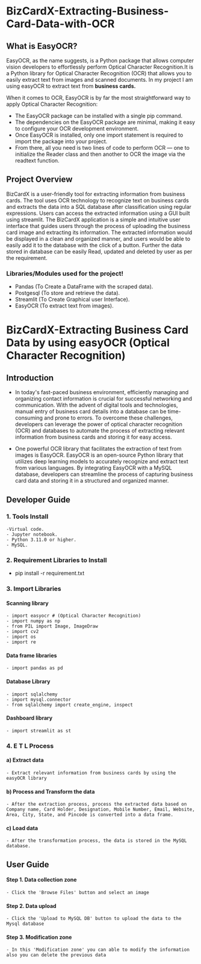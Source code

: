 # BizCardX-Extracting-Business-Card-Data-with-OCR

## What is EasyOCR?

   EasyOCR, as the name suggests, is a Python package that allows computer vision developers to effortlessly perform Optical Character Recognition.It is a Python library for Optical Character Recognition (OCR) that allows you to easily extract text from images and scanned documents. In my project I am using easyOCR to extract text from **business cards.**
   
   When it comes to OCR, EasyOCR is by far the most straightforward way to apply Optical Character Recognition:

   - The EasyOCR package can be installed with a single pip command.
   - The dependencies on the EasyOCR package are minimal, making it easy to configure your OCR development environment.
   - Once EasyOCR is installed, only one import statement is required to import the package into your project.
   - From there, all you need is two lines of code to perform OCR — one to initialize the Reader class and then another to OCR the image via the readtext function.

## Project Overview
 
   BizCardX is a user-friendly tool for extracting information from business cards. The tool uses OCR technology to recognize text on business cards and extracts the data into a SQL database after classification using regular expressions. Users can access the extracted information using a GUI built using streamlit.
   The BizCardX application is a simple and intuitive user interface that guides users through the process of uploading the business card image and extracting its information. The extracted information would be displayed in a clean and organized manner, and users would be able to easily add it to the database with the click of a button. Further the data stored in database can be easily Read, updated and deleted by user as per the requirement.

   ### Libraries/Modules used for the project!
   - Pandas (To Create a DataFrame with the scraped data).
   - Postgesql (To store and retrieve the data).
   - Streamlit (To Create Graphical user Interface).
   - EasyOCR (To extract text from images).
     
# BizCardX-Extracting Business Card Data by using easyOCR (Optical Character Recognition)

## Introduction
- In today's fast-paced business environment, efficiently managing and organizing contact information is crucial for successful networking and communication. With the advent of digital tools and technologies, manual entry of business card details into a database can be time-consuming and prone to errors. To overcome these challenges, developers can leverage the power of optical character recognition (OCR) and databases to automate the process of extracting relevant information from business cards and storing it for easy access.

- One powerful OCR library that facilitates the extraction of text from images is EasyOCR. EasyOCR is an open-source Python library that utilizes deep learning models to accurately recognize and extract text from various languages. By integrating EasyOCR with a MySQL database, developers can streamline the process of capturing business card data and storing it in a structured and organized manner.

## Developer Guide

### 1. Tools Install
    -Virtual code.
    - Jupyter notebook.
    - Python 3.11.0 or higher.
    - MySQL.

### 2. Requirement Libraries to Install
   - pip install -r requirement.txt

### 3. Import Libraries
#### Scanning library
    - import easyocr # (Optical Character Recognition)
    - import numpy as np
    - from PIL import Image, ImageDraw
    - import cv2
    - import os
    - import re

#### Data frame libraries
    - import pandas as pd

#### Database Library
    - import sqlalchemy
    - import mysql.connector
    - from sqlalchemy import create_engine, inspect

#### Dashboard library
    - import streamlit as st

### 4. E T L Process

#### a) Extract data
    - Extract relevant information from business cards by using the easyOCR library

#### b) Process and Transform the data
    - After the extraction process, process the extracted data based on Company name, Card Holder, Designation, Mobile Number, Email, Website, Area, City, State, and Pincode is converted into a data frame.

#### c) Load data
    - After the transformation process, the data is stored in the MySQL database.


## User Guide

#### Step 1. Data collection zone
    - Click the 'Browse Files' button and select an image

#### Step 2. Data upload
    - Click the 'Upload to MySQL DB' button to upload the data to the Mysql database

#### Step 3. Modification zone
    - In this 'Modification zone' you can able to modify the information also you can delete the previous data
